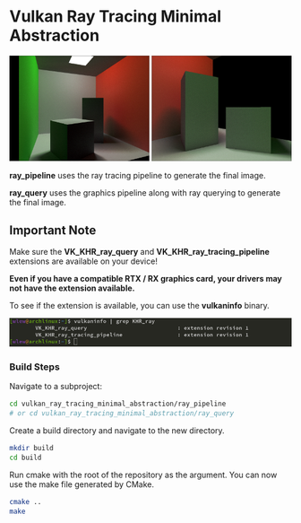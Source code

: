 # Vulkan Ray Tracing Minimal Abstraction

<p float="left">
  <img src="resources/render_1.png" width="250">
  <img src="resources/render_2.png" width="250">
</p>

**ray_pipeline** uses the ray tracing pipeline to generate the final image.

**ray_query** uses the graphics pipeline along with ray querying to generate the final image.

## Important Note

Make sure the **VK_KHR_ray_query** and  **VK_KHR_ray_tracing_pipeline** extensions are available on your device!

**Even if you have a compatible RTX / RX graphics card, your drivers may not have the extension available.**

To see if the extension is available, you can use the **vulkaninfo** binary.

![vulkaninfo](resources/vulkaninfo.png)

### Build Steps

Navigate to a subproject:
```bash
cd vulkan_ray_tracing_minimal_abstraction/ray_pipeline
# or cd vulkan_ray_tracing_minimal_abstraction/ray_query
```

Create a build directory and navigate to the new directory.
```bash
mkdir build
cd build
```
Run cmake with the root of the repository as the argument. You can now use the make file generated by CMake.
```bash
cmake ..
make
```
